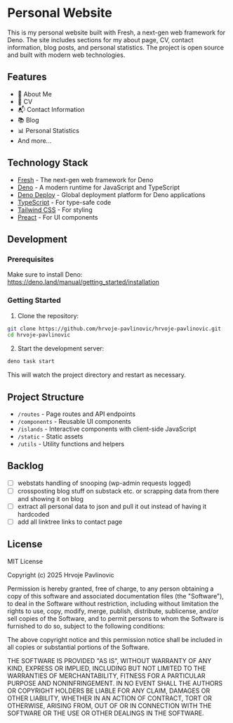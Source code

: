 # Personal Website

This is my personal website built with Fresh, a next-gen web framework for Deno. The site includes sections for my about page, CV, contact information, blog posts, and personal statistics. The project is open source and built with modern web technologies.

## Features

- 📝 About Me
- 📄 CV
- 📬 Contact Information
- 📚 Blog
- 📊 Personal Statistics
- And more...

## Technology Stack

- [Fresh](https://fresh.deno.dev/) - The next-gen web framework for Deno
- [Deno](https://deno.land/) - A modern runtime for JavaScript and TypeScript
- [Deno Deploy](https://deno.com/deploy) - Global deployment platform for Deno applications
- [TypeScript](https://www.typescriptlang.org/) - For type-safe code
- [Tailwind CSS](https://tailwindcss.com/) - For styling
- [Preact](https://preactjs.com/) - For UI components

## Development

### Prerequisites

Make sure to install Deno: https://deno.land/manual/getting_started/installation

### Getting Started

1. Clone the repository:
```bash
git clone https://github.com/hrvoje-pavlinovic/hrvoje-pavlinovic.git
cd hrvoje-pavlinovic
```

2. Start the development server:
```bash
deno task start
```

This will watch the project directory and restart as necessary.

## Project Structure

- `/routes` - Page routes and API endpoints
- `/components` - Reusable UI components
- `/islands` - Interactive components with client-side JavaScript
- `/static` - Static assets
- `/utils` - Utility functions and helpers

## Backlog

- [ ] webstats handling of snooping (wp-admin requests logged)
- [ ] crossposting blog stuff on substack etc. or scrapping data from there and showing it on blog
- [ ] extract all personal data to json and pull it out instead of having it hardcoded
- [ ] add all linktree links to contact page

## License

MIT License

Copyright (c) 2025 Hrvoje Pavlinovic

Permission is hereby granted, free of charge, to any person obtaining a copy
of this software and associated documentation files (the "Software"), to deal
in the Software without restriction, including without limitation the rights
to use, copy, modify, merge, publish, distribute, sublicense, and/or sell
copies of the Software, and to permit persons to whom the Software is
furnished to do so, subject to the following conditions:

The above copyright notice and this permission notice shall be included in all
copies or substantial portions of the Software.

THE SOFTWARE IS PROVIDED "AS IS", WITHOUT WARRANTY OF ANY KIND, EXPRESS OR
IMPLIED, INCLUDING BUT NOT LIMITED TO THE WARRANTIES OF MERCHANTABILITY,
FITNESS FOR A PARTICULAR PURPOSE AND NONINFRINGEMENT. IN NO EVENT SHALL THE
AUTHORS OR COPYRIGHT HOLDERS BE LIABLE FOR ANY CLAIM, DAMAGES OR OTHER
LIABILITY, WHETHER IN AN ACTION OF CONTRACT, TORT OR OTHERWISE, ARISING FROM,
OUT OF OR IN CONNECTION WITH THE SOFTWARE OR THE USE OR OTHER DEALINGS IN THE
SOFTWARE.
